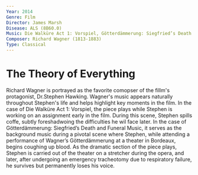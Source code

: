 ```yaml
---
Year: 2014
Genre: Film
Director: James Marsh
Disease: ALS (8B60.0)
Music: Die Walküre Act 1: Vorspiel, Götterdämmerung: Siegfried’s Death and Funeral music
Composer: Richard Wagner (1813-1883)
Type: Classical
---
```


# The Theory of Everything

Richard Wagner is portrayed as the favorite comopser of the fillm's protagonist, Dr.Stephen Hawking. Wagner's music appears naturally throughout Stephen's life and helps highlight key moments in the film. In the case of Die Walküre Act 1: Vorspiel, the piece plays while Stephen is working on an assignment early in the film. During this scene, Stephen spills coffe, subtly foreshadwoing the difficulties he wil face later. In the case of Götterdämmerung: Siegfried’s Death and Funeral Music, it serves as the background music during a pivotal scene where Stephen, while attending a performance of Wagner’s Götterdämmerung at a theater in Bordeaux, begins coughing up blood. As the dramatic section of the piece plays, Stephen is carried out of the theater on a stretcher during the opera, and later, after undergoing an emergency tracheotomy due to respiratory failure, he survives but permanently loses his voice.
